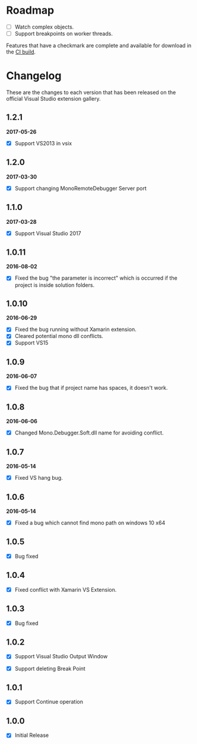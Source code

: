 # Roadmap

- [ ] Watch complex objects.
- [ ] Support breakpoints on worker threads.

Features that have a checkmark are complete and available for
download in the
[CI build](http://vsixgallery.com/extension/27D183E9-5D2B-44D6-9EC8-2DB329096DF7/).

# Changelog

These are the changes to each version that has been released
on the official Visual Studio extension gallery.

## 1.2.1
**2017-05-26**

- [x] Support VS2013 in vsix

## 1.2.0
**2017-03-30**

- [x] Support changing MonoRemoteDebugger Server port

## 1.1.0
**2017-03-28**

- [x] Support Visual Studio 2017

## 1.0.11
**2016-08-02**

- [x] Fixed the bug "the parameter is incorrect" which is occurred if the project is inside solution folders.

## 1.0.10
**2016-06-29**

- [x] Fixed the bug running without Xamarin extension.
- [x] Cleared potential mono dll conflicts.
- [x] Support VS15

## 1.0.9
**2016-06-07**

- [x] Fixed the bug that if project name has spaces, it doesn't work.

## 1.0.8
**2016-06-06**

- [x] Changed Mono.Debugger.Soft.dll name for avoiding conflict.

## 1.0.7

**2016-05-14**

- [x] Fixed VS hang bug.

## 1.0.6

**2016-05-14**

- [x] Fixed a bug which cannot find mono path on windows 10 x64

## 1.0.5

- [x] Bug fixed

## 1.0.4

- [x] Fixed conflict with Xamarin VS Extension.

## 1.0.3

- [x] Bug fixed


## 1.0.2

- [x] Support Visual Studio Output Window

- [x] Support deleting Break Point

## 1.0.1

- [x] Support Continue operation

## 1.0.0

- [x] Initial Release
